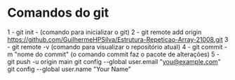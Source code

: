 # Comandos do git
1 - git init - (comando para inicializar o git)
2 - git remote add origin https://github.com/GuilhermeHPSilva/Estrutura-Repeticao-Array-21008.git
3 - git remote -v (comando para visualizar o repositório atual)
4 - git commit -m "nome do commit" (o comando commit faz o pacote de alterações)
5 - git push -u origin main
git config --global user.email "you@example.com"
git config --global user.name "Your Name"